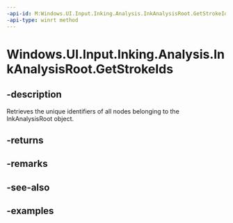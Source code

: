 ```yaml
---
-api-id: M:Windows.UI.Input.Inking.Analysis.InkAnalysisRoot.GetStrokeIds
-api-type: winrt method
---
```


<!-- Method syntax.
public IVectorView<uint> InkAnalysisRoot.GetStrokeIds()
-->

# Windows.UI.Input.Inking.Analysis.InkAnalysisRoot.GetStrokeIds


## -description

Retrieves the unique identifiers of all nodes belonging to the InkAnalysisRoot object.

## -returns

## -remarks

## -see-also

## -examples

